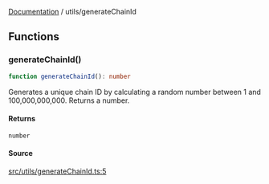 [Documentation](../README.md) / utils/generateChainId

## Functions

### generateChainId()

```ts
function generateChainId(): number
```

Generates a unique chain ID by calculating a random number between 1 and
100,000,000,000. Returns a number.

#### Returns

`number`

#### Source

[src/utils/generateChainId.ts:5](https://github.com/anegg0/arbitrum-orbit-sdk/blob/763a3f41e7ea001cbb6fe81ac11cc794b4a0f94d/src/utils/generateChainId.ts#L5)
